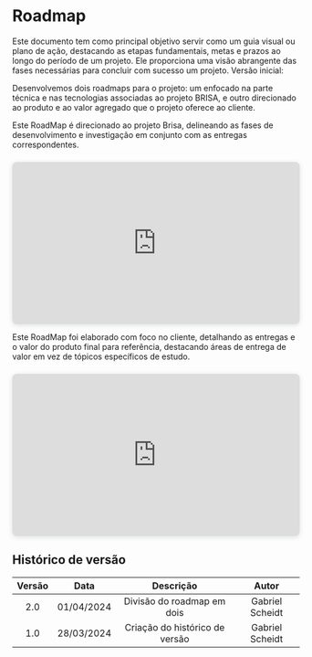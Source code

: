 # **Roadmap**

Este documento tem como principal objetivo servir como um guia visual ou plano de ação, destacando as etapas fundamentais, metas e prazos ao longo do período de um projeto. Ele proporciona uma visão abrangente das fases necessárias para concluir com sucesso um projeto.
Versão inicial:

Desenvolvemos dois roadmaps para o projeto: um enfocado na parte técnica e nas tecnologias associadas ao projeto BRISA, e outro direcionado ao produto e ao valor agregado que o projeto oferece ao cliente.


Este RoadMap é direcionado ao projeto Brisa, delineando as fases de desenvolvimento e investigação em conjunto com as entregas correspondentes.

<div style="position: relative; width: 100%; height: 0; padding-top: 56.2500%;
 padding-bottom: 0; box-shadow: 0 2px 8px 0 rgba(63,69,81,0.16); margin-top: 1.6em; margin-bottom: 0.9em; overflow: hidden;
 border-radius: 8px; will-change: transform;">
  <iframe loading="lazy" style="position: absolute; width: 100%; height: 100%; top: 0; left: 0; border: none; padding: 0;margin: 0;"
    src="https:&#x2F;&#x2F;www.canva.com&#x2F;design&#x2F;DAGAEe9BNYs&#x2F;f7uC9twV2qWQVULL13emRQ&#x2F;view?embed" allowfullscreen="allowfullscreen" allow="fullscreen">
  </iframe>
</div>
<a href="https:&#x2F;&#x2F;www.canva.com&#x2F;design&#x2F;DAGAEe9BNYs&#x2F;f7uC9twV2qWQVULL13emRQ&#x2F;view?utm_content=DAGAEe9BNYs&amp;utm_campaign=designshare&amp;utm_medium=embeds&amp;utm_source=link" target="_blank" rel="noopener"></a>

Este RoadMap foi elaborado com foco no cliente, detalhando as entregas e o valor do produto final para referência, destacando áreas de entrega de valor em vez de tópicos específicos de estudo.

<div style="position: relative; width: 100%; height: 0; padding-top: 56.2500%;
 padding-bottom: 0; box-shadow: 0 2px 8px 0 rgba(63,69,81,0.16); margin-top: 1.6em; margin-bottom: 0.9em; overflow: hidden;
 border-radius: 8px; will-change: transform;">
  <iframe loading="lazy" style="position: absolute; width: 100%; height: 100%; top: 0; left: 0; border: none; padding: 0;margin: 0;"
    src="https:&#x2F;&#x2F;www.canva.com&#x2F;design&#x2F;DAGBMii-vqE&#x2F;Pk91VkRShVlbXI2wO5r9_g&#x2F;view?embed" allowfullscreen="allowfullscreen" allow="fullscreen">
  </iframe>
</div>
<a href="https:&#x2F;&#x2F;www.canva.com&#x2F;design&#x2F;DAGBMii-vqE&#x2F;Pk91VkRShVlbXI2wO5r9_g&#x2F;view?utm_content=DAGBMii-vqE&amp;utm_campaign=designshare&amp;utm_medium=embeds&amp;utm_source=link" target="_blank" rel="noopener"></a>  





## Histórico de versão

| Versão |    Data    |                       Descrição                       |      Autor       |
| :----: | :--------: | :---------------------------------------------------: | :--------------: |
|  2.0   | 01/04/2024 |           Divisão do roadmap em dois              |  Gabriel Scheidt |
|  1.0   | 28/03/2024 |           Criação do histórico de versão              |  Gabriel Scheidt |
